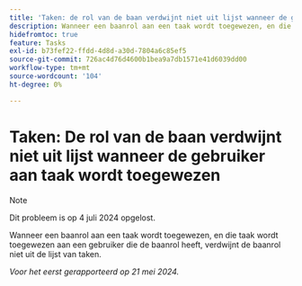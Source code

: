 ```yaml
---
title: 'Taken: de rol van de baan verdwijnt niet uit lijst wanneer de gebruiker aan taak wordt toegewezen'
description: Wanneer een baanrol aan een taak wordt toegewezen, en die taak wordt toegewezen aan een gebruiker die de baanrol heeft, verdwijnt de baanrol niet uit de lijst van taken.
hidefromtoc: true
feature: Tasks
exl-id: b73fef22-ffdd-4d8d-a30d-7804a6c85ef5
source-git-commit: 726ac4d76d4600b1bea9a7db1571e41d6039dd00
workflow-type: tm+mt
source-wordcount: '104'
ht-degree: 0%

---
```


# Taken: De rol van de baan verdwijnt niet uit lijst wanneer de gebruiker aan taak wordt toegewezen

>[!NOTE]
>
>Dit probleem is op 4 juli 2024 opgelost.

Wanneer een baanrol aan een taak wordt toegewezen, en die taak wordt toegewezen aan een gebruiker die de baanrol heeft, verdwijnt de baanrol niet uit de lijst van taken.

_Voor het eerst gerapporteerd op 21 mei 2024._
